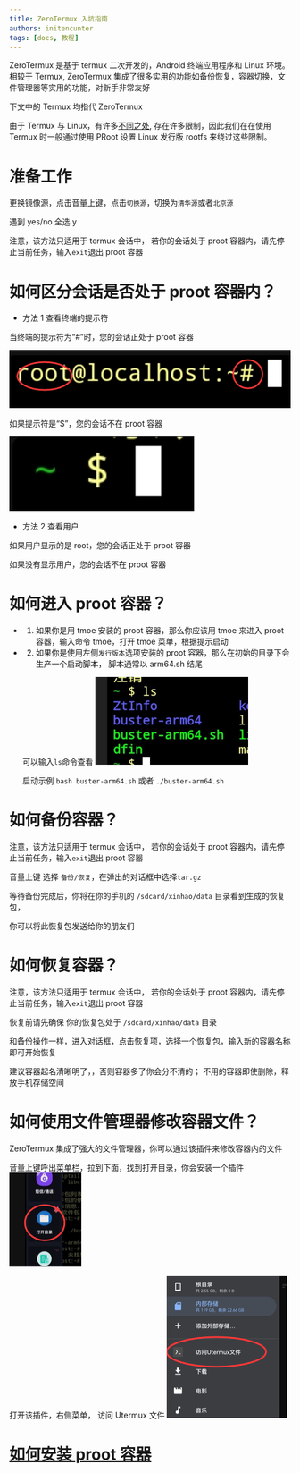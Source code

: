 ```yaml
---
title: ZeroTermux 入坑指南
authors: initencunter
tags: [docs, 教程]
---
```


ZeroTermux 是基于 termux 二次开发的，Android 终端应用程序和 Linux 环境。
相较于 Termux, ZeroTermux 集成了很多实用的功能如备份恢复，容器切换，文件管理器等实用的功能，对新手非常友好

下文中的 Termux 均指代 ZeroTermux

由于 Termux 与 Linux，有许多[不同之处](https://wiki.termux.com/wiki/Differences_from_Linux),
存在许多限制，因此我们在在使用 Termux 时一般通过使用 PRoot 设置 Linux 发行版 rootfs 来绕过这些限制。

# 准备工作

更换镜像源，点击音量上键，点击`切换源`，切换为`清华源`或者`北京源`

遇到 yes/no 全选 y

注意，该方法只适用于 termux 会话中， 若你的会话处于 proot 容器内，请先停止当前任务，输入`exit`退出 proot 容器

# 如何区分会话是否处于 proot 容器内？

- 方法 1
  查看终端的提示符

当终端的提示符为“#”时，您的会话正处于 proot 容器

![处于proot容器](./assets/termux/1.png)

如果提示符是“$”，您的会话不在 proot 容器

![不处于proot容器](./assets/termux/2.png)

- 方法 2
  查看用户

如果用户显示的是 root，您的会话正处于 proot 容器

如果没有显示用户，您的会话不在 proot 容器

# 如何进入 proot 容器？

- 1. 如果你是用 tmoe 安装的 proot 容器，那么你应该用 tmoe 来进入 proot 容器，输入命令 tmoe，打开 tmoe 菜单，根据提示启动

- 2. 如果你是使用左侧`发行版本`选项安装的 proot 容器，那么在初始的目录下会生产一个启动脚本， 脚本通常以 arm64.sh 结尾

  可以输入`ls`命令查看
  ![启动脚本](./assets/termux/3.png)

  启动示例 `bash buster-arm64.sh` 或者 `./buster-arm64.sh`

# 如何备份容器？

注意，该方法只适用于 termux 会话中， 若你的会话处于 proot 容器内，请先停止当前任务，输入`exit`退出 proot 容器

音量上键 选择 `备份/恢复`，在弹出的对话框中选择`tar.gz`

等待备份完成后，你将在你的手机的 `/sdcard/xinhao/data` 目录看到生成的恢复包，

你可以将此恢复包发送给你的朋友们

# 如何恢复容器？

注意，该方法只适用于 termux 会话中， 若你的会话处于 proot 容器内，请先停止当前任务，输入`exit`退出 proot 容器

恢复前请先确保 你的恢复包处于 `/sdcard/xinhao/data` 目录

和备份操作一样，进入对话框，点击恢复项，选择一个恢复包，输入新的容器名称即可开始恢复

建议容器起名清晰明了，，否则容器多了你会分不清的；
不用的容器即使删除，释放手机存储空间

# 如何使用文件管理器修改容器文件？

ZeroTermux 集成了强大的文件管理器，你可以通过该插件来修改容器内的文件

音量上键呼出菜单栏，拉到下面，找到打开目录，你会安装一个插件
![打开目录](./assets/termux/4.png)

打开该插件，右侧菜单， 访问 Utermux 文件
![访问Utermux文件](./assets/termux/5.png)

# [如何安装 proot 容器](./install_debian.md)
